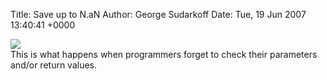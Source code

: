 Title: Save up to N.aN
Author: George Sudarkoff
Date: Tue, 19 Jun 2007 13:40:41 +0000

[![](http://farm2.static.flickr.com/1038/570980704_19b0a5d0b7.jpg)](http://www.flickr.com/photos/sudarkoff/570980704/ "photo sharing")\
This is what happens when programmers forget to check their parameters
and/or return values.
